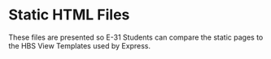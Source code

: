 # Static HTML Files

These files are presented so E-31 Students can compare the static pages to the HBS View Templates used by Express.
